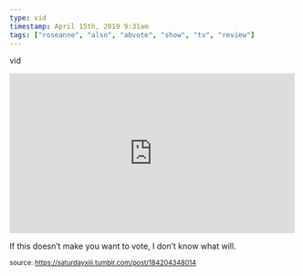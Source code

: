 ```yaml
---
type: vid
timestamp: April 15th, 2019 9:31am
tags: ["roseanne", "also", "abvote", "show", "tv", "review"]
---
```

vid
<iframe width="500" height="281"  id="youtube_iframe" src="https://www.youtube.com/embed/QRwIosijD3A?feature=oembed&amp;enablejsapi=1&amp;origin=http://safe.txmblr.com&amp;wmode=opaque" frameborder="0" allow="accelerometer; autoplay; clipboard-write; encrypted-media; gyroscope; picture-in-picture" allowfullscreen></iframe>
    
If this doesn’t make you want to vote, I don’t know what will.
 
  
<small>source: https://saturdayxiii.tumblr.com/post/184204348014</small>